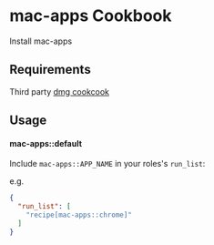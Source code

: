 mac-apps Cookbook
=================
Install mac-apps 

Requirements
------------
Third party [dmg cookcook](https://github.com/opscode-cookbooks/dmg)

Usage
-----
#### mac-apps::default
Include `mac-apps::APP_NAME` in your roles's `run_list`:

e.g.

```json
{
  "run_list": [
    "recipe[mac-apps::chrome]"
  ]
}
```

